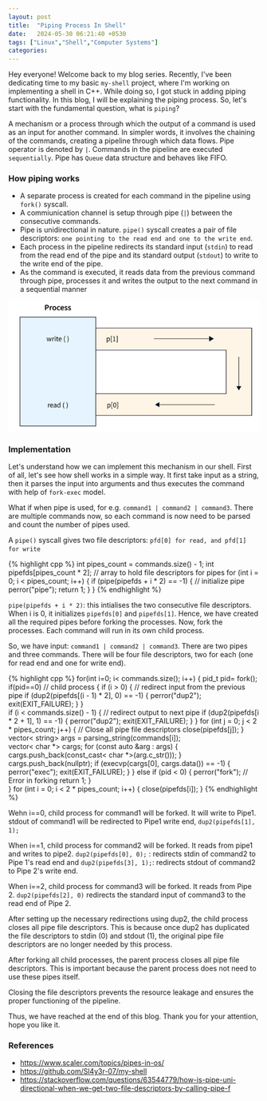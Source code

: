 ```yaml
---
layout: post
title:  "Piping Process In Shell"
date:   2024-05-30 06:21:40 +0530
tags: ["Linux","Shell","Computer Systems"]
categories: 
---
```


Hey everyone! Welcome back to my blog series. Recently, I've been dedicating time to my basic `my-shell` project, where I'm working on implementing a shell in C++. While doing so, I got stuck in adding piping functionality. In this blog, I will be explaining the piping process. So, let's start with the fundamental question, what is `piping`?

A mechanism or a process through which the output of a command is used as an input for another command. In simpler words, it involves the chaining of the commands, creating a pipeline through which data flows. Pipe operator is denoted by `|`. Commands in the pipeline are executed `sequentially`.
Pipe has `Queue` data structure and behaves like FIFO.

### How piping works 

-   A separate process is created for each command in the pipeline using `fork()` syscall.
-   A commiunication channel is setup through pipe (`|`) between the consecutive commands.
-   Pipe is unidirectional in nature. `pipe()` syscall creates a pair of file descriptors: `one pointing to the read end and one to the write end`. 
-   Each process in the pipeline redirects its standard input (`stdin`) to read from the read end of the pipe and its standard output (`stdout`) to write to the write end of the pipe.
-   As the command is executed, it reads data from the previous command through pipe, processes it and writes the output to the next command in a sequential manner 

![img](../../assets/piping/pipe.png)

### Implementation 

Let's understand how we can implement this mechanism in our shell. First of all, let's see how shell works in a simple way. It first take input as a string, then it parses the input into arguments and thus executes the command with help of `fork-exec` model.

What if when pipe is used, for e.g. `command1 | command2 | command3`. There are multiple commands now, so each command is now need to be parsed and count the number of pipes used. 

A `pipe()` syscall gives two file descriptors: `pfd[0] for read, and pfd[1] for write`

{% highlight cpp %}
  int pipes_count = commands.size() - 1;
  int pipefds[pipes_count * 2];       // array to hold file descriptors for pipes
  for (int i = 0; i < pipes_count; i++) {
    if (pipe(pipefds + i * 2) == -1) {   // initialize pipe
        perror("pipe");
        return 1;
    }
  }
{% endhighlight %}

`pipe(pipefds + i * 2)`: this intialises the two consecutive file descriptors. When i is 0, it initializes `pipefds[0]` and `pipefds[1]`. Hence, we have created all the required pipes before forking the processes. Now, fork the processes. Each command will run in its own child process.

So, we have input: `command1 | command2 | command3`. There are two pipes and three commands. There will be four file descriptors, two for each (one for read end and one for write end). 


{% highlight cpp %}
  for(int i=0; i< commands.size(); i++)
  {
    pid_t pid= fork();
    if(pid==0)  // child process
    {
        if (i > 0) { // redirect input from the previous pipe
            if (dup2(pipefds[(i - 1) * 2], 0) == -1) {
                perror("dup2");
                exit(EXIT_FAILURE);
            }
        }        
        if (i < commands.size() - 1) { // redirect output to next pipe
            if (dup2(pipefds[i * 2 + 1], 1) == -1) {
                perror("dup2");
                exit(EXIT_FAILURE);
            }
        }
        for (int j = 0; j < 2 * pipes_count; j++) {  // Close all pipe file descriptors
            close(pipefds[j]);
        }
        vector< string> args = parsing_string(commands[i]);  
        vector< char *> cargs;
        for (const auto &arg : args) {
            cargs.push_back(const_cast<  char *>(arg.c_str()));
        }
        cargs.push_back(nullptr);
        if (execvp(cargs[0], cargs.data()) == -1) {
            perror("exec");
            exit(EXIT_FAILURE);
        }
     } else if (pid < 0) {
        perror("fork");   // Error in forking
        return 1;
      }    
  }
  for (int i = 0; i < 2 * pipes_count; i++) {
    close(pipefds[i]);
  }
{% endhighlight %}

Wehn i==0, child process for command1 will be forked. It will write to Pipe1. stdout of command1 will be redirected to Pipe1 write end, `dup2(pipefds[1], 1);`

When i==1, child process for command2 will be forked. It reads from pipe1 and writes to pipe2. `dup2(pipefds[0], 0);` : redirects stdin of command2 to Pipe 1's read end and `dup2(pipefds[3], 1);`: redirects stdout of command2 to Pipe 2's write end.

When i==2, child process for command3 will be forked. It reads from Pipe 2. `dup2(pipefds[2], 0)` redirects the standard input of command3 to the read end of Pipe 2.

After setting up the necessary redirections using dup2, the child process closes all pipe file descriptors. This is because once dup2 has duplicated the file descriptors to stdin (0) and stdout (1), the original pipe file descriptors are no longer needed by this process. 

After forking all child processes, the parent process closes all pipe file descriptors. This is important because the parent process does not need to use these pipes itself. 

Closing the file descriptors prevents the resource leakage and ensures the proper functioning of the pipeline.

Thus, we have reached at the end of this blog. Thank you for your attention, hope you like it.


### References 
- https://www.scaler.com/topics/pipes-in-os/ 
- https://github.com/Sl4y3r-07/my-shell
- https://stackoverflow.com/questions/63544779/how-is-pipe-uni-directional-when-we-get-two-file-descriptors-by-calling-pipe-f






